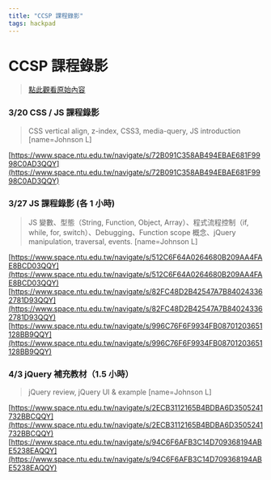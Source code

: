 ```yaml
---
title: "CCSP 課程錄影"
tags: hackpad
---
```


# CCSP 課程錄影

> [點此觀看原始內容](https://g0v.hackpad.tw/fgnqWJOCb63)


### 3/20 CSS / JS 課程錄影

> CSS vertical align, z-index, CSS3, media-query, JS introduction
> [name=Johnson L]

[https://www.space.ntu.edu.tw/navigate/s/72B091C358AB494EBAE681F9998C0AD3QQY](https://www.space.ntu.edu.tw/navigate/s/72B091C358AB494EBAE681F9998C0AD3QQY)

### 3/27 JS 課程錄影 (各 1 小時)

> JS 變數、型態（String, Function, Object, Array）、程式流程控制（if, while, for, switch）、Debugging、Function scope 概念、jQuery manipulation, traversal, events.
> [name=Johnson L]

[https://www.space.ntu.edu.tw/navigate/s/512C6F64A0264680B209AA4FAE8BCD03QQY](https://www.space.ntu.edu.tw/navigate/s/512C6F64A0264680B209AA4FAE8BCD03QQY)
[https://www.space.ntu.edu.tw/navigate/s/82FC48D2B42547A7B840243362781D93QQY](https://www.space.ntu.edu.tw/navigate/s/82FC48D2B42547A7B840243362781D93QQY)
[https://www.space.ntu.edu.tw/navigate/s/996C76F6F9934FB08701203651128BB9QQY](https://www.space.ntu.edu.tw/navigate/s/996C76F6F9934FB08701203651128BB9QQY)

### 4/3 jQuery 補充教材（1.5 小時）

> jQuery review, jQuery UI & example
> [name=Johnson L]

[https://www.space.ntu.edu.tw/navigate/s/2ECB3112165B4BDBA6D3505241732BBCQQY](https://www.space.ntu.edu.tw/navigate/s/2ECB3112165B4BDBA6D3505241732BBCQQY)
[https://www.space.ntu.edu.tw/navigate/s/94C6F6AFB3C14D709368194ABE5238EAQQY](https://www.space.ntu.edu.tw/navigate/s/94C6F6AFB3C14D709368194ABE5238EAQQY)

